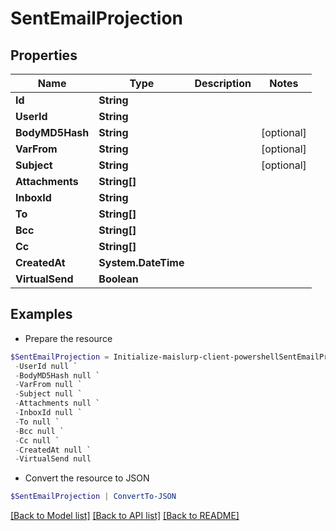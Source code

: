 # SentEmailProjection
## Properties

Name | Type | Description | Notes
------------ | ------------- | ------------- | -------------
**Id** | **String** |  | 
**UserId** | **String** |  | 
**BodyMD5Hash** | **String** |  | [optional] 
**VarFrom** | **String** |  | [optional] 
**Subject** | **String** |  | [optional] 
**Attachments** | **String[]** |  | 
**InboxId** | **String** |  | 
**To** | **String[]** |  | 
**Bcc** | **String[]** |  | 
**Cc** | **String[]** |  | 
**CreatedAt** | **System.DateTime** |  | 
**VirtualSend** | **Boolean** |  | 

## Examples

- Prepare the resource
```powershell
$SentEmailProjection = Initialize-maislurp-client-powershellSentEmailProjection  -Id null `
 -UserId null `
 -BodyMD5Hash null `
 -VarFrom null `
 -Subject null `
 -Attachments null `
 -InboxId null `
 -To null `
 -Bcc null `
 -Cc null `
 -CreatedAt null `
 -VirtualSend null
```

- Convert the resource to JSON
```powershell
$SentEmailProjection | ConvertTo-JSON
```

[[Back to Model list]](../README#documentation-for-models) [[Back to API list]](../README#documentation-for-api-endpoints) [[Back to README]](../README)

